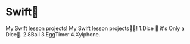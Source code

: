 # Swift🤯
My Swift lesson projects!
My Swift lesson projects👨‍💻!
1.Dice 🎲
it's Only a Dice🫠.
2.8Ball
3.EggTimer
4.Xylphone.
